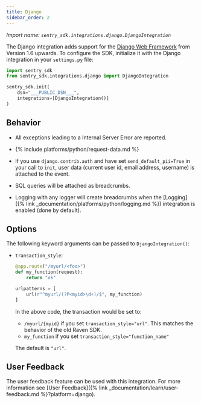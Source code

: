 ```yaml
---
title: Django
sidebar_order: 2
---
```

<!-- WIZARD -->
*Import name: `sentry_sdk.integrations.django.DjangoIntegration`*

The Django integration adds support for the [Django Web Framework](https://www.djangoproject.com/)
from Version 1.6 upwards.  To configure the SDK, initialize it with the Django
integration in your ``settings.py`` file:

```python
import sentry_sdk
from sentry_sdk.integrations.django import DjangoIntegration

sentry_sdk.init(
    dsn="___PUBLIC_DSN___",
    integrations=[DjangoIntegration()]
)
```
<!-- ENDWIZARD -->
## Behavior

* All exceptions leading to a Internal Server Error are reported.

* {% include platforms/python/request-data.md %}

* If you use ``django.contrib.auth`` and have set ``send_default_pii=True`` in your call to ``init``, user data (current user id, email address, username) is attached to the event.

* SQL queries will be attached as breadcrumbs.

* Logging with any logger will create breadcrumbs when the [Logging]({% link _documentation/platforms/python/logging.md %})
  integration is enabled (done by default).

## Options

The following keyword arguments can be passed to `DjangoIntegration()`:

* `transaction_style`:

  ```python
  @app.route("/myurl/<foo>")
  def my_function(request):
      return "ok"

  urlpatterns = [
      url(r"^myurl/(?P<myid>\d+)/$", my_function)
  ]
  ```

  In the above code, the transaction would be set to:

  * `/myurl/{myid}` if you set `transaction_style="url"`. This matches the behavior of the old Raven SDK.
  * `my_function` if you set `transaction_style="function_name"`

  The default is `"url"`.

## User Feedback

The user feedback feature can be used with this integration.  For more information
see [User Feedback]({% link _documentation/learn/user-feedback.md %}?platform=django).
